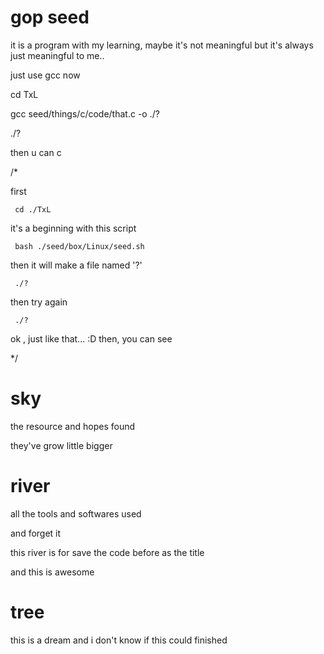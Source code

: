 
# gop seed


it is a program with my learning,
maybe it's not meaningful
but it's always just meaningful to me..


just use gcc now

 cd TxL

 gcc seed/things/c/code/that.c -o ./?

 ./?

then u can c






/*

 first

     cd ./TxL


 it's a beginning with this script

     bash ./seed/box/Linux/seed.sh


 then it will make a file named '?'


     ./?


 then try again


     ./?


  ok , just like that... :D
  then, you can see

*/





# sky

the resource and hopes found

they've  grow little bigger


# river

all the tools and softwares used

and forget it

this river is for save the code before as the title

and this is awesome


# tree

this is a dream and i don't know if this could finished
